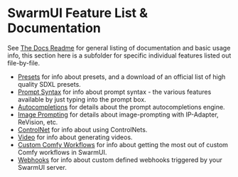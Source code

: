 # SwarmUI Feature List & Documentation

See [The Docs Readme](/docs/README.md) for general listing of documentation and basic usage info, this section here is a subfolder for specific individual features listed out file-by-file.

- [Presets](/docs/Features/Presets.md) for info about presets, and a download of an official list of high quality SDXL presets.
- [Prompt Syntax](/docs/Features/Prompt%20Syntax.md) for info about prompt syntax - the various features available by just typing into the prompt box.
- [Autocompletions](/docs/Features/Autocompletions.md) for details about the prompt autocompletions engine.
- [Image Prompting](/docs/Features/ImagePrompting.md) for details about image-prompting with IP-Adapter, ReVision, etc.
- [ControlNet](/docs/Features/ControlNet.md) for info about using ControlNets.
- [Video](/docs/Features/Video.md) for info about generating videos.
- [Custom Comfy Workflows](/docs/Features/Comfy-Workflows.md) for info about getting the most out of custom Comfy workflows in SwarmUI.
- [Webhooks](/docs/Features/Webhooks.md) for info about custom defined webhooks triggered by your SwarmUI server.
